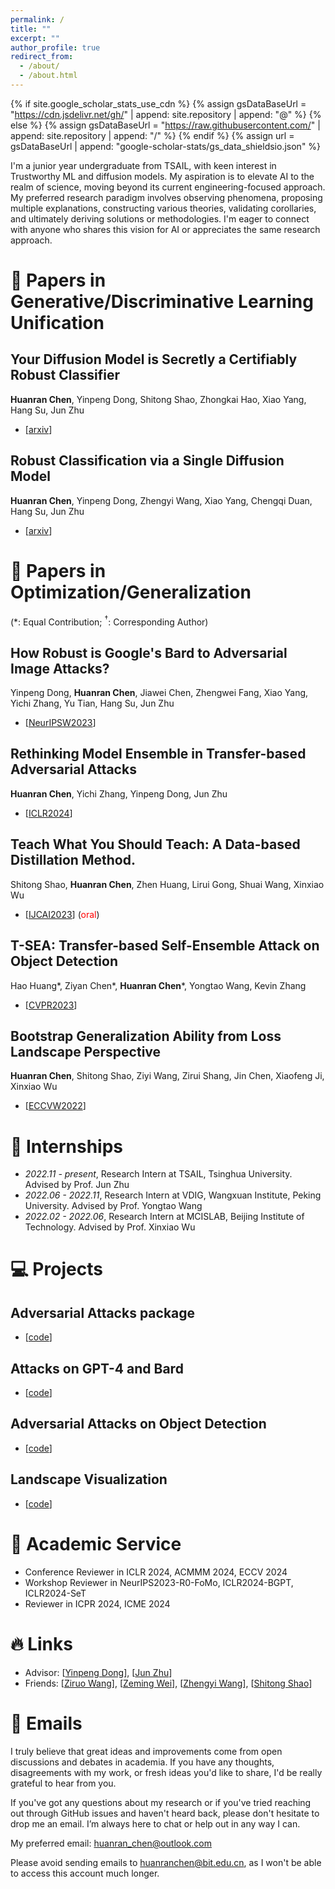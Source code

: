 ```yaml
---
permalink: /
title: ""
excerpt: ""
author_profile: true
redirect_from: 
  - /about/
  - /about.html
---
```


{% if site.google_scholar_stats_use_cdn %}
{% assign gsDataBaseUrl = "https://cdn.jsdelivr.net/gh/" | append: site.repository | append: "@" %}
{% else %}
{% assign gsDataBaseUrl = "https://raw.githubusercontent.com/" | append: site.repository | append: "/" %}
{% endif %}
{% assign url = gsDataBaseUrl | append: "google-scholar-stats/gs_data_shieldsio.json" %}

<span class='anchor' id='about-me'></span>

I'm a junior year undergraduate from TSAIL, with keen interest in Trustworthy ML and diffusion models. My aspiration is to elevate AI to the realm of science, moving beyond its current engineering-focused approach. My preferred research paradigm involves observing phenomena, proposing multiple explanations, constructing various theories, validating corollaries, and ultimately deriving solutions or methodologies. I'm eager to connect with anyone who shares this vision for AI or appreciates the same research approach.


# 📝 Papers in Generative/Discriminative Learning Unification

## Your Diffusion Model is Secretly a Certifiably Robust Classifier
**Huanran Chen**, Yinpeng Dong, Shitong Shao, Zhongkai Hao, Xiao Yang, Hang Su, Jun Zhu            
-  [[arxiv](https://arxiv.org/abs/2402.02316)]


## Robust Classification via a Single Diffusion Model
**Huanran Chen**, Yinpeng Dong, Zhengyi Wang, Xiao Yang, Chengqi Duan, Hang Su, Jun Zhu            
-  [[arxiv](https://arxiv.org/abs/2305.15241)]


# 📝 Papers in Optimization/Generalization
(\*: Equal Contribution; ${}^\dagger$: Corresponding Author)


## How Robust is Google's Bard to Adversarial Image Attacks?
Yinpeng Dong, **Huanran Chen**, Jiawei Chen, Zhengwei Fang, Xiao Yang, Yichi Zhang, Yu Tian, Hang Su, Jun Zhu
-  [[NeurIPSW2023](https://arxiv.org/abs/2309.11751)]


## Rethinking Model Ensemble in Transfer-based Adversarial Attacks
**Huanran Chen**, Yichi Zhang, Yinpeng Dong, Jun Zhu               
- [[ICLR2024](https://arxiv.org/abs/2303.09105)]

## Teach What You Should Teach: A Data-based Distillation Method.
Shitong Shao, **Huanran Chen**, Zhen Huang, Lirui Gong, Shuai Wang, Xinxiao Wu      
- [[IJCAI2023](https://arxiv.org/abs/2212.05422)] (<font color="red">oral</font>)

## T-SEA: Transfer-based Self-Ensemble Attack on Object Detection
Hao Huang\*, Ziyan Chen\*, **Huanran Chen**\*, Yongtao Wang, Kevin Zhang           
- [[CVPR2023](https://openaccess.thecvf.com/content/CVPR2023/html/Huang_T-SEA_Transfer-Based_Self-Ensemble_Attack_on_Object_Detection_CVPR_2023_paper.html)]

## Bootstrap Generalization Ability from Loss Landscape Perspective
**Huanran Chen**, Shitong Shao, Ziyi Wang, Zirui Shang, Jin Chen, Xiaofeng Ji, Xinxiao Wu   
- [[ECCVW2022](https://arxiv.org/abs/2209.08473)]







# 📖 Internships
- *2022.11 - present*, Research Intern at TSAIL, Tsinghua University.    Advised by Prof. Jun Zhu  
- *2022.06 - 2022.11*, Research Intern at VDIG, Wangxuan Institute, Peking University.     Advised by Prof. Yongtao Wang    
- *2022.02 - 2022.06*, Research Intern at MCISLAB, Beijing Institute of Technology.    Advised by Prof. Xinxiao Wu    



# 💻 Projects

## Adversarial Attacks package
- [[code](https://github.com/huanranchen/AdversarialAttacks)]

## Attacks on GPT-4 and Bard
- [[code](https://github.com/thu-ml/Attack-Bard)]

## Adversarial Attacks on Object Detection
- [[code](https://github.com/VDIGPKU/T-SEA)]

## Landscape Visualization
- [[code](https://github.com/huanranchen/Visualize-Loss-Landscape)]


# 💼 Academic Service
- Conference Reviewer in ICLR 2024, ACMMM 2024, ECCV 2024
- Workshop Reviewer in NeurIPS2023-R0-FoMo, ICLR2024-BGPT, ICLR2024-SeT
- Reviewer in ICPR 2024, ICME 2024

# 🔥 Links
- Advisor: [[Yinpeng Dong](https://ml.cs.tsinghua.edu.cn/~yinpeng/)], [[Jun Zhu](https://ml.cs.tsinghua.edu.cn/~jun/index.shtml)]       
- Friends: [[Ziruo Wang](https://zerowang030221.github.io/)],  [[Zeming Wei](https://weizeming.github.io/)], [[Zhengyi Wang](https://thuwzy.github.io/)], [[Shitong Shao]()]




# 📧 Emails

I truly believe that great ideas and improvements come from open discussions and debates in academia. If you have any thoughts, disagreements with my work, or fresh ideas you'd like to share, I'd be really grateful to hear from you.

If you've got any questions about my research or if you've tried reaching out through GitHub issues and haven't heard back, please don't hesitate to drop me an email. I’m always here to chat or help out in any way I can.

My preferred email: huanran_chen@outlook.com

Please avoid sending emails to huanranchen@bit.edu.cn, as I won't be able to access this account much longer.
